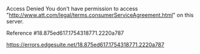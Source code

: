 Access Denied
You don't have permission to access "http://www.att.com/legal/terms.consumerServiceAgreement.html" on this server.

Reference #18.875ed617.1754318771.2220a787

https://errors.edgesuite.net/18.875ed617.1754318771.2220a787